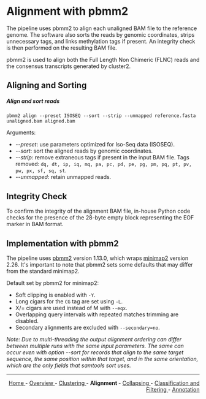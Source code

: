 
# Alignment with pbmm2

The pipeline uses pbmm2 to align each unaligned BAM file to the reference genome. The software also sorts the reads by genomic coordinates, strips unnecessary tags, and links methylation tags if present. An integrity check is then performed on the resulting BAM file.

pbmm2 is used to align both the Full Length Non Chimeric (FLNC) reads and the consensus transcripts generated by cluster2.

## Aligning and Sorting

##### Align and sort reads

```text
pbmm2 align --preset ISOSEQ --sort --strip --unmapped reference.fasta unaligned.bam aligned.bam
```

Arguments:

- *-\-preset*: use parameters optimized for Iso-Seq data (ISOSEQ).
- *-\-sort*: sort the aligned reads by genomic coordinates.
- *-\-strip*: remove extraneous tags if present in the input BAM file. Tags removed: `dq, dt, ip, iq, mq, pa, pc, pd, pe, pg, pm, pq, pt, pv, pw, px, sf, sq, st`.
- *-\-unmapped*: retain unmapped reads.

## Integrity Check

To confirm the integrity of the alignment BAM file, in-house Python code checks for the presence of the 28-byte empty block representing the EOF marker in BAM format.

## Implementation with pbmm2

The pipeline uses [pbmm2](https://github.com/PacificBiosciences/pbmm2) version 1.13.0, which wraps [minimap2](https://github.com/lh3/minimap2) version 2.26. It's important to note that pbmm2 sets some defaults that may differ from the standard minimap2.

Default set by pbmm2 for minimap2:

- Soft clipping is enabled with `-Y`.
- Long cigars for the `CG` tag are set using `-L`.
- X/= cigars are used instead of M with `--eqx`.
- Overlapping query intervals with repeated matches trimming are disabled.
- Secondary alignments are excluded with `--secondary=no`.

*Note: Due to multi-threading the output alignment ordering can differ between multiple runs with the same input parameters. The same can occur even with option -\-sort for records that align to the same target sequence, the same position within that target, and in the same orientation, which are the only fields that samtools sort uses.*

---

<!-- This section relies on the html links generated by GitHub Pages 
and will not render correctly in Markdown -->
<div style="text-align: right">
    <a href="/pipelines-docs/"> Home </a> -
    <a href="0_Overview.html"> Overview </a> -
    <a href="1_Clustering.html"> Clustering </a> -
    <a> <b> Alignment </b> </a> -
    <a href="3_Collapsing.html"> Collapsing </a> -
    <a href="4_Classification_and_Filtering.html"> Classification and Filtering </a> -
    <a href="5_Annotation.html"> Annotation </a>
</div>